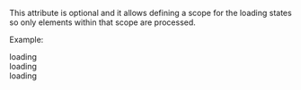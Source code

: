 This attribute is optional and it allows defining a scope for the loading states so only elements within that scope are processed.

Example:
<div data-loading-states>
  <div hx-get=""></div>
  <div data-loading>loading</div>
</div>

<div data-loading-states>
  <div hx-get=""></div>
  <div data-loading>loading</div>
</div>

<form data-loading-states hx-post="">
  <div data-loading>loading</div>
</form>
